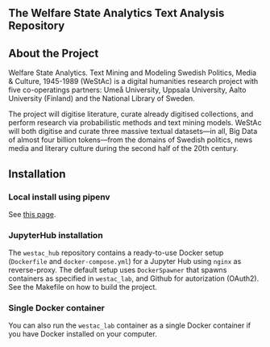 ## The Welfare State Analytics Text Analysis Repository

## About the Project

Welfare State Analytics. Text Mining and Modeling Swedish Politics, Media & Culture, 1945-1989 (WeStAc) is a digital humanities research project with five co-operatings partners: Umeå University, Uppsala University, Aalto University (Finland) and the National Library of Sweden.

The project will digitise literature, curate already digitised collections, and perform research via probabilistic methods and text mining models. WeStAc will both digitise and curate three massive textual datasets—in all, Big Data of almost four billion tokens—from the domains of Swedish politics, news media and literary culture during the second half of the 20th century.

## Installation

### Local install using pipenv

See [this page](https://github.com/humlab/welfare_state_analytics/wiki/How-to:-Install-notebooks-on-local-machine).

### JupyterHub installation

The `westac_hub` repository contains a ready-to-use Docker setup (`Dockerfile` and `docker-compose.yml`) for a Jupyter Hub using `nginx` as reverse-proxy. The default setup uses `DockerSpawner` that spawns containers as specified in `westac_lab`, and Github for autorization (OAuth2). See the Makefile on how to build the project.

### Single Docker container

You can also run the `westac_lab` container as a single Docker container if you have Docker installed on your computer.
